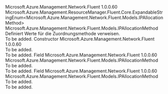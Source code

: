 <Type Name="IPAllocationMethod" FullName="Microsoft.Azure.Management.Network.Fluent.Models.IPAllocationMethod">
  <TypeSignature Language="C#" Value="public class IPAllocationMethod : Microsoft.Azure.Management.ResourceManager.Fluent.Core.ExpandableStringEnum&lt;Microsoft.Azure.Management.Network.Fluent.Models.IPAllocationMethod&gt;" />
  <TypeSignature Language="ILAsm" Value=".class public auto ansi beforefieldinit IPAllocationMethod extends Microsoft.Azure.Management.ResourceManager.Fluent.Core.ExpandableStringEnum`1&lt;class Microsoft.Azure.Management.Network.Fluent.Models.IPAllocationMethod&gt;" />
  <TypeSignature Language="DocId" Value="T:Microsoft.Azure.Management.Network.Fluent.Models.IPAllocationMethod" />
  <TypeSignature Language="VB.NET" Value="Public Class IPAllocationMethod&#xA;Inherits ExpandableStringEnum(Of IPAllocationMethod)" />
  <TypeSignature Language="F#" Value="type IPAllocationMethod = class&#xA;    inherit ExpandableStringEnum&lt;IPAllocationMethod&gt;" />
  <AssemblyInfo>
    <AssemblyName>Microsoft.Azure.Management.Network.Fluent</AssemblyName>
    <AssemblyVersion>1.0.0.60</AssemblyVersion>
  </AssemblyInfo>
  <Base>
    <BaseTypeName>Microsoft.Azure.Management.ResourceManager.Fluent.Core.ExpandableStringEnum&lt;Microsoft.Azure.Management.Network.Fluent.Models.IPAllocationMethod&gt;</BaseTypeName>
    <BaseTypeArguments>
      <BaseTypeArgument TypeParamName="!0">Microsoft.Azure.Management.Network.Fluent.Models.IPAllocationMethod</BaseTypeArgument>
    </BaseTypeArguments>
  </Base>
  <Interfaces />
  <Docs>
    <summary>
            Definiert Werte für die Zuordnungsmethode verweisen.
            </summary>
    <remarks>To be added.</remarks>
  </Docs>
  <Members>
    <Member MemberName=".ctor">
      <MemberSignature Language="C#" Value="public IPAllocationMethod ();" />
      <MemberSignature Language="ILAsm" Value=".method public hidebysig specialname rtspecialname instance void .ctor() cil managed" />
      <MemberSignature Language="DocId" Value="M:Microsoft.Azure.Management.Network.Fluent.Models.IPAllocationMethod.#ctor" />
      <MemberSignature Language="VB.NET" Value="Public Sub New ()" />
      <MemberType>Constructor</MemberType>
      <AssemblyInfo>
        <AssemblyName>Microsoft.Azure.Management.Network.Fluent</AssemblyName>
        <AssemblyVersion>1.0.0.60</AssemblyVersion>
      </AssemblyInfo>
      <Parameters />
      <Docs>
        <summary>To be added.</summary>
        <remarks>To be added.</remarks>
      </Docs>
    </Member>
    <Member MemberName="Dynamic">
      <MemberSignature Language="C#" Value="public static readonly Microsoft.Azure.Management.Network.Fluent.Models.IPAllocationMethod Dynamic;" />
      <MemberSignature Language="ILAsm" Value=".field public static initonly class Microsoft.Azure.Management.Network.Fluent.Models.IPAllocationMethod Dynamic" />
      <MemberSignature Language="DocId" Value="F:Microsoft.Azure.Management.Network.Fluent.Models.IPAllocationMethod.Dynamic" />
      <MemberSignature Language="VB.NET" Value="Public Shared ReadOnly Dynamic As IPAllocationMethod " />
      <MemberSignature Language="F#" Value=" staticval mutable Dynamic : Microsoft.Azure.Management.Network.Fluent.Models.IPAllocationMethod" Usage="Microsoft.Azure.Management.Network.Fluent.Models.IPAllocationMethod.Dynamic" />
      <MemberType>Field</MemberType>
      <AssemblyInfo>
        <AssemblyName>Microsoft.Azure.Management.Network.Fluent</AssemblyName>
        <AssemblyVersion>1.0.0.60</AssemblyVersion>
      </AssemblyInfo>
      <ReturnValue>
        <ReturnType>Microsoft.Azure.Management.Network.Fluent.Models.IPAllocationMethod</ReturnType>
      </ReturnValue>
      <Docs>
        <summary>To be added.</summary>
        <remarks>To be added.</remarks>
      </Docs>
    </Member>
    <Member MemberName="Static">
      <MemberSignature Language="C#" Value="public static readonly Microsoft.Azure.Management.Network.Fluent.Models.IPAllocationMethod Static;" />
      <MemberSignature Language="ILAsm" Value=".field public static initonly class Microsoft.Azure.Management.Network.Fluent.Models.IPAllocationMethod Static" />
      <MemberSignature Language="DocId" Value="F:Microsoft.Azure.Management.Network.Fluent.Models.IPAllocationMethod.Static" />
      <MemberSignature Language="VB.NET" Value="Public Shared ReadOnly Static As IPAllocationMethod " />
      <MemberSignature Language="F#" Value=" staticval mutable Static : Microsoft.Azure.Management.Network.Fluent.Models.IPAllocationMethod" Usage="Microsoft.Azure.Management.Network.Fluent.Models.IPAllocationMethod.Static" />
      <MemberType>Field</MemberType>
      <AssemblyInfo>
        <AssemblyName>Microsoft.Azure.Management.Network.Fluent</AssemblyName>
        <AssemblyVersion>1.0.0.60</AssemblyVersion>
      </AssemblyInfo>
      <ReturnValue>
        <ReturnType>Microsoft.Azure.Management.Network.Fluent.Models.IPAllocationMethod</ReturnType>
      </ReturnValue>
      <Docs>
        <summary>To be added.</summary>
        <remarks>To be added.</remarks>
      </Docs>
    </Member>
  </Members>
</Type>